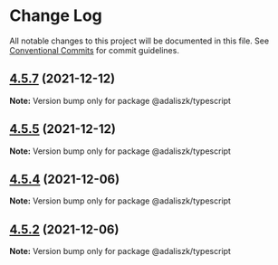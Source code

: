 # Change Log

All notable changes to this project will be documented in this file.
See [Conventional Commits](https://conventionalcommits.org) for commit guidelines.

## [4.5.7](https://github.com/adaliszk/node-toolbox/compare/@adaliszk/typescript@4.5.1...@adaliszk/typescript@4.5.7) (2021-12-12)

**Note:** Version bump only for package @adaliszk/typescript





## [4.5.5](https://github.com/adaliszk/node-toolbox/compare/@adaliszk/typescript@4.5.1...@adaliszk/typescript@4.5.5) (2021-12-12)

**Note:** Version bump only for package @adaliszk/typescript





## [4.5.4](https://github.com/adaliszk/node-toolbox/compare/@adaliszk/typescript@4.5.1...@adaliszk/typescript@4.5.4) (2021-12-06)

**Note:** Version bump only for package @adaliszk/typescript





## [4.5.2](https://github.com/adaliszk/node-toolbox/compare/@adaliszk/typescript@4.5.1...@adaliszk/typescript@4.5.2) (2021-12-06)

**Note:** Version bump only for package @adaliszk/typescript
